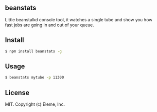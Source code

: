 beanstats
----------

Little beanstalkd console tool, it watches a single tube and show you
how fast jobs are going in and out of your queue.

Install
-------

```bash
$ npm install beanstats -g
```

Usage
-----

```bash
$ beanstats mytube -p 11300
```

License
--------

MIT. Copyright (c) Eleme, Inc.
